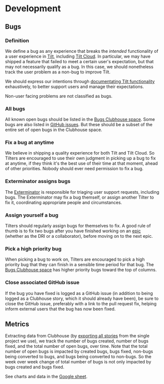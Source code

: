 # Development

## Bugs

### Definition
We define a bug as any experience that breaks the _intended_ functionality of a user experience in [Tilt](https://docs.tilt.dev/), including [Tilt Cloud](https://cloud.tilt.dev/). In particular, we may have shipped a feature that failed to meet a certain user's expectation, but that may not necessarily qualify as a bug. In this case, we should nonetheless track the user problem as a non-bug to improve Tilt.

We should express our intentions through [documentating Tilt functionality](https://docs.tilt.dev/) exhaustively, to better support users and manage their expectations.

Non-user facing problems are not classified as bugs.

### All bugs
All known open bugs should be listed in the [Bugs Clubhouse space](https://app.clubhouse.io/windmill/stories/space/4729/bugs). Some bugs are also listed in [GitHub issues](https://github.com/windmilleng/tilt/labels/bug). But these should be a subset of the entire set of open bugs in the Clubhouse space.

### Fix a bug at anytime
We believe in shipping a quality experience for both Tilt and Tilt Cloud. So Tilters are encouraged to use their own judgment in picking up a bug to fix at anytime, if they think it's the best use of their time at that moment, ahead of other priorities. Nobody should ever need permission to fix a bug.

### Exterminator assigns bugs
The [Exterminator](../user-support/README.md#exterminator) is responsible for triaging user support requests, including bugs. The Exterminator may fix a bug themself, or assign another Tilter to fix it, coordinating appropriate people and circumstances.

### Assign yourself a bug
Tilters should regularly assign bugs for themselves to fix. A good rule of thumb is to fix two bugs after you have finished working on an [epic](../product-development/README.md#picking-an-epic-to-work-on) (whether as the DRI or a collaborator), before moving on to the next epic.

### Pick a high priority bug
When picking a bug to work on, Tilters are encouraged to pick a high priority bug that they can finish in a sensible time period for that bug. The [Bugs Clubhouse space](https://app.clubhouse.io/windmill/stories/space/4729/bugs) has higher priority bugs toward the top of columns.

### Close associated GitHub issue
If the bug you have fixed is logged as a GitHub issue (in addition to being logged as a Clubhouse story, which it should already have been), be sure to close the GitHub issue, preferably with a link to the pull request fix, helping inform external users that the bug has now been fixed.

## Metrics
Extracting data from Clubhouse (by [exporting all stories](https://help.clubhouse.io/hc/en-us/articles/360021168791-CSV-Export) from the single project we use), we track the number of bugs created, number of bugs fixed, and the total number of open bugs, over time. Note that the total number of open bugs is impacted by created bugs, bugs fixed, non-bugs being converted to bugs, and bugs being converted to non-bugs. So the week over week change of total number of bugs is not only impacted by bugs created and bugs fixed.

See charts and data in the [Google sheet](https://docs.google.com/spreadsheets/d/13L7Yg4x5lDCwevwVbzNJjMW_sLQxBZj73CuFlC_vkV8/).

